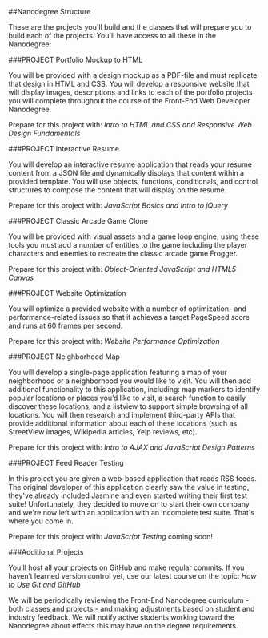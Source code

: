 ##Nanodegree Structure

These are the projects you'll build and the classes that will prepare you to build each of the projects.
You'll have access to all these in the Nanodegree:

###PROJECT Portfolio Mockup to HTML

You will be provided with a design mockup as a PDF-file and must replicate that design in HTML and CSS.
You will develop a responsive website that will display images, descriptions and links to each of the portfolio 
projects you will complete throughout the course of the Front-End Web Developer Nanodegree.

Prepare for this project with: *Intro to HTML and CSS and Responsive Web Design Fundamentals*

###PROJECT Interactive Resume

You will develop an interactive resume application that reads your resume content from a JSON file and dynamically
displays that content within a provided template. You will use objects, functions, conditionals, and control structures
to compose the content that will display on the resume.

Prepare for this project with: *JavaScript Basics and Intro to jQuery*

###PROJECT Classic Arcade Game Clone

You will be provided with visual assets and a game loop engine; using these tools you must add a number of entities to 
the game including the player characters and enemies to recreate the classic arcade game Frogger.

Prepare for this project with: *Object-Oriented JavaScript and HTML5 Canvas*

###PROJECT Website Optimization

You will optimize a provided website with a number of optimization- and performance-related issues so that it achieves
a target PageSpeed score and runs at 60 frames per second.

Prepare for this project with: *Website Performance Optimization*

###PROJECT Neighborhood Map

You will develop a single-page application featuring a map of your neighborhood or a neighborhood you would like to visit.
You will then add additional functionality to this application, including: map markers to identify popular locations or
places you’d like to visit, a search function to easily discover these locations, and a listview to support simple browsing
of all locations. You will then research and implement third-party APIs that provide additional information about each of
these locations (such as StreetView images, Wikipedia articles, Yelp reviews, etc).

Prepare for this project with: *Intro to AJAX and JavaScript Design Patterns*

###PROJECT Feed Reader Testing

In this project you are given a web-based application that reads RSS feeds. The original developer of this application clearly
saw the value in testing, they've already included Jasmine and even started writing their first test suite! Unfortunately,
they decided to move on to start their own company and we're now left with an application with an incomplete test suite. That's
where you come in.

Prepare for this project with: *JavaScript Testing* coming soon!

###Additional Projects

You’ll host all your projects on GitHub and make regular commits. If you haven’t learned version control yet, use our latest 
course on the topic: *How to Use Git and GitHub*

We will be periodically reviewing the Front-End Nanodegree curriculum - both classes and projects - and making adjustments
based on student and industry feedback. We will notify active students working toward the Nanodegree about effects this may
have on the degree requirements.
